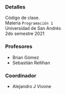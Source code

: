 ### Detalles
Código de clase.  
Materia `Programación 1`  
Universidad de San Andrés  
2do semestre 2021  

### Profesores
- Brian Gómez
- Sebastián Rellihan

### Coordinador
- Alejandro J Vivone